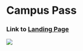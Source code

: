 # Campus Pass

### Link to [Landing Page](https://campuspass.ew.r.appspot.com/  "Campus Pass MVP")

![](https://media.giphy.com/media/ggtpYV17RP9lTbc542/giphy.gif)
